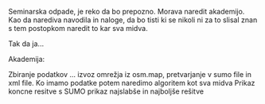 Seminarska odpade, je reko da bo prepozno. Morava naredit akademijo. Kao da narediva navodila in naloge, da bo tisti ki se nikoli ni za to slisal znan s tem postopkom naredit to kar sva midva.

Tak da ja...

Akademija:

Zbiranje podatkov ... izvoz omrežja iz osm.map, pretvarjanje v sumo file in xml file.
Ko imamo podatke potem naredimo algoritem kot sva midva
Prikaz koncne resitve s SUMO prikaz najslabše in najboljše rešitve
 
 

